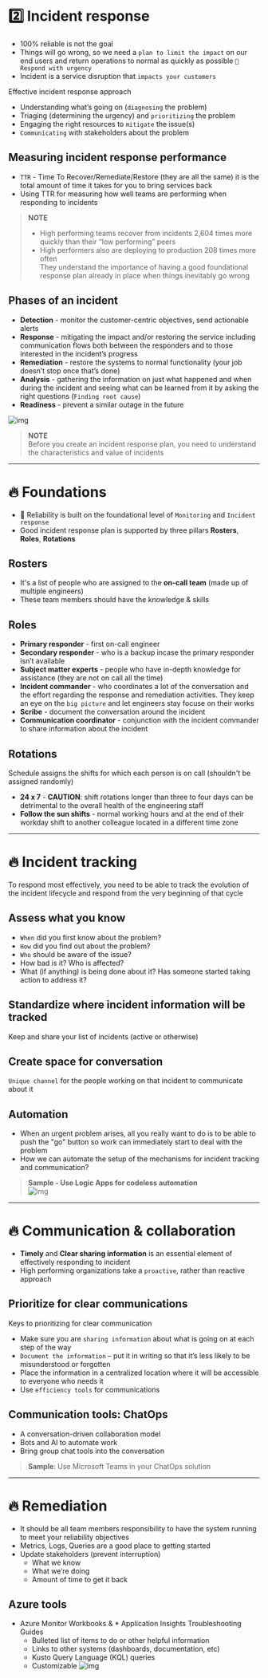 # 2️⃣ Incident response
* 100% reliable is not the goal
* Things will go wrong, so we need a `plan to limit the impact` on our end users and return operations to normal as quickly as possible `💖 Respond with urgency`
* Incident is a service disruption that `impacts your customers`

Effective incident response approach
* Understanding what’s going on (`diagnosing` the problem)
* Triaging (determining the urgency) and `prioritizing` the problem
* Engaging the right resources to `mitigate` the issue(s)
* `Communicating` with stakeholders about the problem

## Measuring incident response performance
* `TTR` - Time To Recover/Remediate/Restore (they are all the same) it is the total amount of time it takes for you to bring services back
* Using TTR for measuring how well teams are performing when responding to incidents

> **NOTE**  
> * High performing teams recover from incidents 2,604 times more quickly than their “low performing” peers  
> * High performers also are deploying to production 208 times more often  
> They understand the importance of having a good foundational response plan already in place when things inevitably go wrong

## Phases of an incident
* **Detection** - monitor the customer-centric objectives, send actionable alerts
* **Response** - mitigating the impact and/or restoring the service including communication flows both between the responders and to those interested in the incident’s progress
* **Remediation** - restore the systems to normal functionality (your job doesn’t stop once that’s done)
* **Analysis** - gathering the information on just what happened and when during the incident and seeing what can be learned from it by asking the right questions (`Finding root cause`)
* **Readiness** - prevent a similar outage in the future

![img](https://docs.microsoft.com/en-us/learn/advocates/improve-reliability-incidents/media/lifecycle.png)

> **NOTE**  
> Before you create an incident response plan, you need to understand the characteristics and value of incidents

---

# 🔥 Foundations
* 💖 Reliability  is built on the foundational level of `Monitoring` and `Incident response`
* Good incident response plan is supported by three pillars **Rosters**, **Roles**, **Rotations**

## Rosters
* It's a list of people who are assigned to the **on-call team** (made up of multiple engineers)
* These team members should have the knowledge & skills

## Roles
* **Primary responder** - first on-call engineer
* **Secondary responder** - who is a backup incase the primary responder isn’t available
* **Subject matter experts** - people who have in-depth knowledge for assistance (they are not on call all the time)
* **Incident commander** - who coordinates a lot of the conversation and the effort regarding the response and remediation activities. They keep an eye on the `big picture` and let engineers stay focuse on their works
* **Scribe** - document the conversation around the incident
* **Communication coordinator** - conjunction with the incident commander to share information about the incident

## Rotations
Schedule assigns the shifts for which each person is on call (shouldn't be assigned randomly)
* **24 x 7** -  **CAUTION**: shift rotations longer than three to four days can be detrimental to the overall health of the engineering staff
* **Follow the sun shifts** - normal working hours and at the end of their workday shift to another colleague located in a different time zone

---

# 🔥 Incident tracking
To respond most effectively, you need to be able to track the evolution of the incident lifecycle and respond from the very beginning of that cycle

## Assess what you know
* `When` did you first know about the problem?
* `How` did you find out about the problem?
* `Who` should be aware of the issue?
* How bad is it? Who is affected?
* What (if anything) is being done about it? Has someone started taking action to address it?

## Standardize where incident information will be tracked
Keep and share your list of incidents (active or otherwise)

## Create space for conversation
`Unique channel` for the people working on that incident to communicate about it

## Automation
* When an urgent problem arises, all you really want to do is to be able to push the "go" button so work can immediately start to deal with the problem
* How we can automate the setup of the mechanisms for incident tracking and communication?

> **Sample - Use Logic Apps for codeless automation**  
> ![img](https://docs.microsoft.com/en-us/learn/advocates/improve-reliability-incidents/media/logic-app-overview.png)

---

# 🔥 Communication & collaboration
* **Timely** and **Clear sharing information** is an essential element of effectively responding to incident
* High performing organizations take a `proactive`, rather than reactive approach

## Prioritize for clear communications
Keys to prioritizing for clear communication
* Make sure you are `sharing information` about what is going on at each step of the way
* `Document the information` – put it in writing so that it’s less likely to be misunderstood or forgotten
* Place the information in a centralized location where it will be accessible to everyone who needs it
* Use `efficiency tools` for communications

## Communication tools: ChatOps
* A conversation-driven collaboration model
* Bots and AI to automate work
* Bring group chat tools into the conversation

> **Sample**: Use Microsoft Teams in your ChatOps solution

---

# 🔥 Remediation
* It should be all team members responsibility to have the system running to meet your reliability objectives
* Metrics, Logs, Queries are a good place to getting started
* Update stakeholders (prevent interruption)
	* What we know
	* What we’re doing
	* Amount of time to get it back

## Azure tools
* Azure Monitor Workbooks & * Application Insights Troubleshooting Guides
	* Bulleted list of items to do or other helpful information
	* Links to other systems (dashboards, documentation, etc)
	* Kusto Query Language (KQL) queries
	* Customizable
![img](https://docs.microsoft.com/en-us/learn/advocates/improve-reliability-incidents/media/troubleshooting-guide-samples.png)
